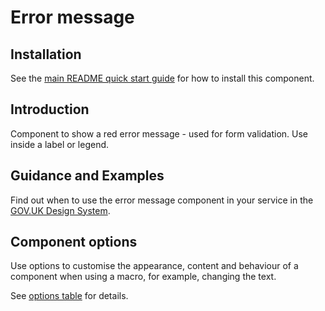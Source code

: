 # Error message

## Installation

See the [main README quick start guide](https://github.com/alphagov/govuk-frontend#quick-start) for how to install this component.

## Introduction

Component to show a red error message - used for form validation. Use inside a label or legend.

## Guidance and Examples

Find out when to use the error message component in your service in the [GOV.UK Design System](https://design-system.service.gov.uk/components/error-message).

## Component options

Use options to customise the appearance, content and behaviour of a component when using a macro, for example, changing the text.

See [options table](https://design-system.service.gov.uk/components/error-message/#options-example-default) for details.